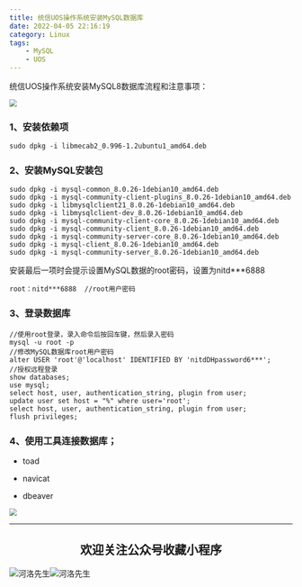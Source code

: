 ```yaml
---
title: 统信UOS操作系统安装MySQL数据库
date: 2022-04-05 22:16:19
category: Linux
tags: 
    - MySQL
    - UOS
---
```


统信UOS操作系统安装MySQL8数据库流程和注意事项：

<img src="https://s2.loli.net/2022/06/06/ahxdVYX52FOMpsB.jpg" style="zoom:80%;" />

### 1、安装依赖项

```
sudo dpkg -i libmecab2_0.996-1.2ubuntu1_amd64.deb
```

### 2、安装MySQL安装包

```
sudo dpkg -i mysql-common_8.0.26-1debian10_amd64.deb
sudo dpkg -i mysql-community-client-plugins_8.0.26-1debian10_amd64.deb
sudo dpkg -i libmysqlclient21_8.0.26-1debian10_amd64.deb
sudo dpkg -i libmysqlclient-dev_8.0.26-1debian10_amd64.deb
sudo dpkg -i mysql-community-client-core_8.0.26-1debian10_amd64.deb
sudo dpkg -i mysql-community-client_8.0.26-1debian10_amd64.deb
sudo dpkg -i mysql-community-server-core_8.0.26-1debian10_amd64.deb
sudo dpkg -i mysql-client_8.0.26-1debian10_amd64.deb
sudo dpkg -i mysql-community-server_8.0.26-1debian10_amd64.deb
```

安装最后一项时会提示设置MySQL数据的root密码，设置为nitd***6888

```
root：nitd***6888  //root用户密码
```

### 3、登录数据库

```
//使用root登录，录入命令后按回车键，然后录入密码
mysql -u root -p
//修改MySQL数据库root用户密码
alter USER 'root'@'localhost' IDENTIFIED BY 'nitdDHpassword6***';
//授权远程登录
show databases;
use mysql;
select host, user, authentication_string, plugin from user;
update user set host = "%" where user='root';
select host, user, authentication_string, plugin from user;
flush privileges;
```

### 4、使用工具连接数据库；

- toad

- navicat

- dbeaver


<img src="https://s2.loli.net/2022/06/24/cxZCrmoFPD5JSuv.gif" style="zoom:80%;" />

---

## <center>欢迎关注公众号收藏小程序</center>

![河洛先生](https://s2.loli.net/2022/06/23/bYdtKDC2U5J7iWr.jpg)![河洛先生](https://s2.loli.net/2022/06/23/PlUgz5KSHm7OBke.jpg)
